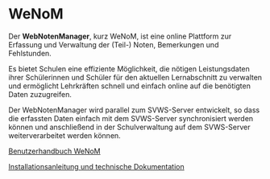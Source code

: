 # WeNoM

Der **WebNotenManager**, kurz WeNoM, ist eine online Plattform zur Erfassung und Verwaltung der (Teil-) Noten, Bemerkungen und Fehlstunden.

Es bietet Schulen eine effiziente Möglichkeit, die nötigen Leistungsdaten ihrer Schülerinnen und Schüler für den aktuellen Lernabschnitt zu verwalten und ermöglicht Lehrkräften schnell und einfach online auf die benötigten Daten zuzugreifen.

Der WebNotenManager wird parallel zum SVWS-Server entwickelt, so dass die erfassten Daten einfach mit dem SVWS-Server synchronisiert werden können und anschließend in der Schulverwaltung auf dem SVWS-Server weiterverarbeitet werden können. 


[Benutzerhandbuch WeNoM](wenom_handbuch.md)

[Installationsanleitung und technische Dokumentation](wenom_installation.md)